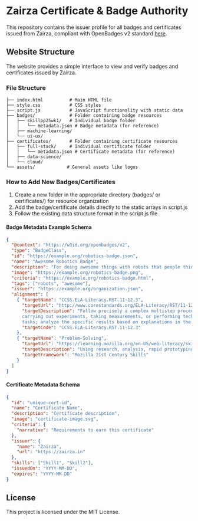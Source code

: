 # Zairza Certificate & Badge Authority

This repository contains the issuer profile for all badges and certificates issued from Zairza, compliant with OpenBadges v2 standard [here](https://www.imsglobal.org/sites/default/files/Badges/OBv2p0Final/index.html#Profile).

## Website Structure

The website provides a simple interface to view and verify badges and certificates issued by Zairza.

### File Structure

```
├── index.html          # Main HTML file
├── style.css           # CSS styles
├── script.js           # JavaScript functionality with static data
├── badges/             # Folder containing badge resources
│   ├── skillpp25wk1/   # Individual badge folder
│   │   └── metadata.json # Badge metadata (for reference)
│   ├── machine-learning/
│   └── ui-ux/
├── certificates/       # Folder containing certificate resources
│   ├── full-stack/     # Individual certificate folder
│   │   └── metadata.json # Certificate metadata (for reference)
│   ├── data-science/
│   └── cloud/
└── assets/            # General assets like logos
```

### How to Add New Badges/Certificates

1. Create a new folder in the appropriate directory (badges/ or certificates/) for resource organization
2. Add the badge/certificate details directly to the static arrays in script.js
3. Follow the existing data structure format in the script.js file

#### Badge Metadata Example Schema

```json
{
  "@context": "https://w3id.org/openbadges/v2",
  "type": "BadgeClass",
  "id": "https://example.org/robotics-badge.json",
  "name": "Awesome Robotics Badge",
  "description": "For doing awesome things with robots that people think is pretty great.",
  "image": "https://example.org/robotics-badge.png",
  "criteria": "https://example.org/robotics-badge.html",
  "tags": ["robots", "awesome"],
  "issuer": "https://example.org/organization.json",
  "alignment": [
    { "targetName": "CCSS.ELA-Literacy.RST.11-12.3",
      "targetUrl": "http://www.corestandards.org/ELA-Literacy/RST/11-12/3",
      "targetDescription": "Follow precisely a complex multistep procedure when
      carrying out experiments, taking measurements, or performing technical
      tasks; analyze the specific results based on explanations in the text.",
      "targetCode": "CCSS.ELA-Literacy.RST.11-12.3"
    },
    { "targetName": "Problem-Solving",
      "targetUrl": "https://learning.mozilla.org/en-US/web-literacy/skills#problem-solving",
      "targetDescription": "Using research, analysis, rapid prototyping, and feedback to formulate a problem and develop, test, and refine the solution/plan.",
      "targetFramework": "Mozilla 21st Century Skills"
    }
  ]
}
```

#### Certificate Metadata Schema

```json
{
  "id": "unique-cert-id",
  "name": "Certificate Name",
  "description": "Certificate description",
  "image": "certificate-image.svg",
  "criteria": {
    "narrative": "Requirements to earn this certificate"
  },
  "issuer": {
    "name": "Zairza",
    "url": "https://zairza.in"
  },
  "skills": ["Skill1", "Skill2"],
  "issuedOn": "YYYY-MM-DD",
  "expires": "YYYY-MM-DD"
}
```

## License

This project is licensed under the MIT License.

